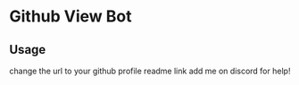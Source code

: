 # Github View Bot
## Usage
change the url to your github profile readme link add me on discord for help!

